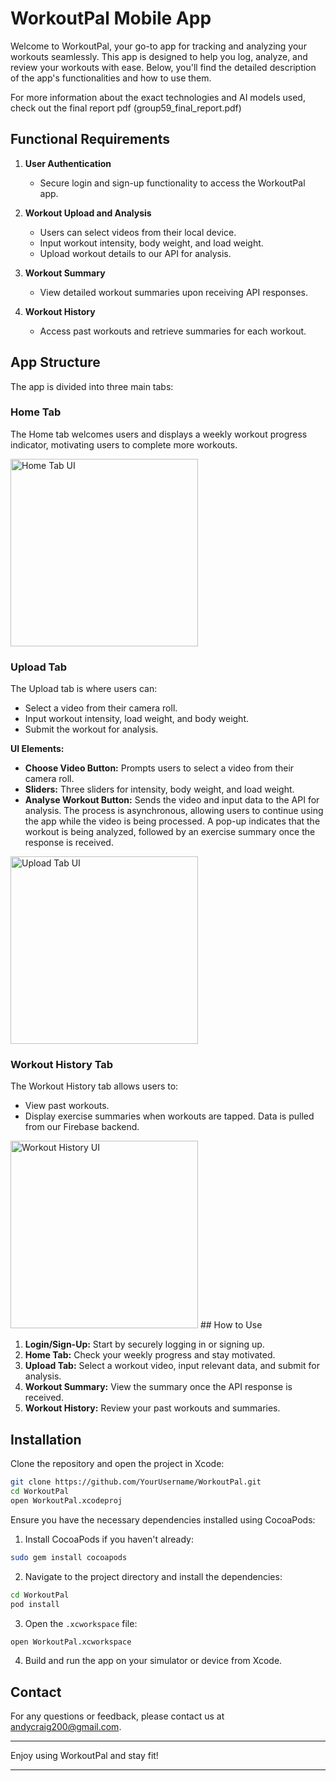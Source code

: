# WorkoutPal Mobile App

Welcome to WorkoutPal, your go-to app for tracking and analyzing your workouts seamlessly. This app is designed to help you log, analyze, and review your workouts with ease. Below, you'll find the detailed description of the app's functionalities and how to use them.

For more information about the exact technologies and AI models used, check out the final report pdf (group59_final_report.pdf)


## Functional Requirements

1. **User Authentication**
   - Secure login and sign-up functionality to access the WorkoutPal app.

2. **Workout Upload and Analysis**
   - Users can select videos from their local device.
   - Input workout intensity, body weight, and load weight.
   - Upload workout details to our API for analysis.

3. **Workout Summary**
   - View detailed workout summaries upon receiving API responses.

4. **Workout History**
   - Access past workouts and retrieve summaries for each workout.

## App Structure

The app is divided into three main tabs:

### Home Tab

The Home tab welcomes users and displays a weekly workout progress indicator, motivating users to complete more workouts.

<img src="home_tab_ui.png" alt="Home Tab UI" width="300"/>

### Upload Tab

The Upload tab is where users can:
- Select a video from their camera roll.
- Input workout intensity, load weight, and body weight.
- Submit the workout for analysis.

**UI Elements:**
- **Choose Video Button:** Prompts users to select a video from their camera roll.
- **Sliders:** Three sliders for intensity, body weight, and load weight.
- **Analyse Workout Button:** Sends the video and input data to the API for analysis. The process is asynchronous, allowing users to continue using the app while the video is being processed. A pop-up indicates that the workout is being analyzed, followed by an exercise summary once the response is received.

<img src="upload_tab_ui.png" alt="Upload Tab UI" width="300"/>

### Workout History Tab

The Workout History tab allows users to:
- View past workouts.
- Display exercise summaries when workouts are tapped. Data is pulled from our Firebase backend.

<img src="workout_history_ui.png" alt="Workout History UI" width="300"/>
## How to Use

1. **Login/Sign-Up:** Start by securely logging in or signing up.
2. **Home Tab:** Check your weekly progress and stay motivated.
3. **Upload Tab:** Select a workout video, input relevant data, and submit for analysis.
4. **Workout Summary:** View the summary once the API response is received.
5. **Workout History:** Review your past workouts and summaries.

## Installation

Clone the repository and open the project in Xcode:

```bash
git clone https://github.com/YourUsername/WorkoutPal.git
cd WorkoutPal
open WorkoutPal.xcodeproj
```

Ensure you have the necessary dependencies installed using CocoaPods:

1. Install CocoaPods if you haven't already:

```bash
sudo gem install cocoapods
```

2. Navigate to the project directory and install the dependencies:

```bash
cd WorkoutPal
pod install
```

3. Open the `.xcworkspace` file:

```bash
open WorkoutPal.xcworkspace
```

4. Build and run the app on your simulator or device from Xcode.

## Contact

For any questions or feedback, please contact us at [andycraig200@gmail.com](mailto:andycraig200@gmail.com).

---

Enjoy using WorkoutPal and stay fit!

---

